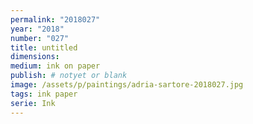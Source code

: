 ```yaml
---
permalink: "2018027"
year: "2018"
number: "027"
title: untitled
dimensions:
medium: ink on paper
publish: # notyet or blank
image: /assets/p/paintings/adria-sartore-2018027.jpg
tags: ink paper
serie: Ink
---
```

